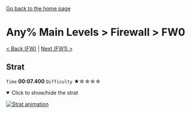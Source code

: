 [Go back to the home page](https://github.com/Doublevil/scbspeedrun)

# Any% Main Levels > Firewall > FW0

[< Back (FW)](https://github.com/Doublevil/scbspeedrun/blob/main/levels/any_ml/FW/FW.md) | [Next (FW1) >](https://github.com/Doublevil/scbspeedrun/blob/main/levels/any_ml/FW/FW1.md)

## Strat

`Time` **00:07.400** `Difficulty` ★☆☆☆☆
<details open>
  <summary>Click to show/hide the strat</summary>

  [![Strat animation](https://github.com/Doublevil/scbspeedrun/blob/main/media/levels/FW/FW0_Strat.webp)](https://github.com/Doublevil/scbspeedrun/blob/main/media/levels/FW/FW0_Strat.mp4?raw=true)
</details>
